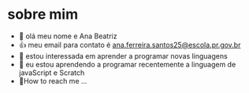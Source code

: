 # sobre mim

- 👋 olá meu nome e Ana Beatriz
- :+1: meu email para contato é ana.ferreira.santos25@escola.pr.gov.br
- 🌱 estou interessada em aprender a programar novas linguagens
- :eyes: eu estou aprendendo a programar recentemente a linguagem de javaScript e Scratch
- :seedling:How to reach me ...

<!---
anabeatriz1625/anabeatriz1625 is a ✨ special ✨ repository because its `README.md` (this file) appears on your GitHub profile.
You can click the Preview link to take a look at your changes.
--->
